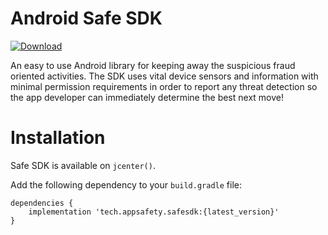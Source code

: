 # Android Safe SDK 
[ ![Download](https://api.bintray.com/packages/appsafety/safesdk/safesdk/images/download.svg?version=0.4.0) ](https://bintray.com/appsafety/safesdk/safesdk/0.4.0/link)

An easy to use Android library for keeping away the suspicious fraud oriented activities. The SDK uses vital device sensors and information with minimal permission requirements in order to report any threat detection so the app developer can immediately determine the best next move!

# Installation
Safe SDK is available on `jcenter()`.

Add the following dependency to your `build.gradle` file:

```
dependencies {
    implementation 'tech.appsafety.safesdk:{latest_version}'
}
```
